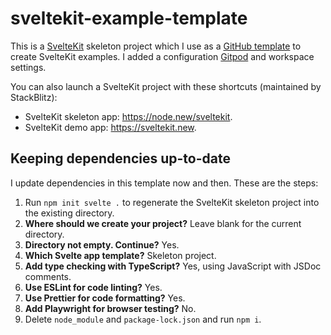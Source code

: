 # sveltekit-example-template

This is a [SvelteKit](https://kit.svelte.dev/) skeleton project which I use as a [GitHub template](https://docs.github.com/en/repositories/creating-and-managing-repositories/creating-a-repository-from-a-template) to create SvelteKit examples. I added a configuration [Gitpod](https://www.gitpod.io) and workspace settings.

You can also launch a SvelteKit project with these shortcuts (maintained by StackBlitz):

- SvelteKit skeleton app: https://node.new/sveltekit.
- SvelteKit demo app: https://sveltekit.new.

## Keeping dependencies up-to-date

I update dependencies in this template now and then. These are the steps:

1. Run `npm init svelte .` to regenerate the SvelteKit skeleton project into the existing directory.
1. **Where should we create your project?** Leave blank for the current directory.
1. **Directory not empty. Continue?** Yes.
1. **Which Svelte app template?** Skeleton project.
1. **Add type checking with TypeScript?** Yes, using JavaScript with JSDoc comments.
1. **Use ESLint for code linting?** Yes.
1. **Use Prettier for code formatting?** Yes.
1. **Add Playwright for browser testing?** No.
1. Delete `node_module` and `package-lock.json` and run `npm i`.
